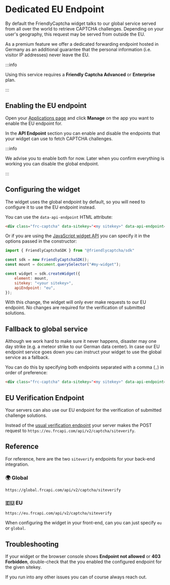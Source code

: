 # Dedicated EU Endpoint

By default the FriendlyCaptcha widget talks to our global service served from all over the world to retrieve CAPTCHA challenges. Depending on your user's geography, this request may be served from outside the EU.

As a premium feature we offer a dedicated forwarding endpoint hosted in Germany as an additional guarantee that the personal information (i.e. visitor IP addresses) never leave the EU.

:::info

Using this service requires a **Friendly Captcha Advanced** or **Enterprise** plan.

:::

## Enabling the EU endpoint

Open your [Applications page](https://app.friendlycaptcha.eu/dashboard/accounts/-/apps) and click **Manage** on the app you want to enable the EU endpoint for.

In the **API Endpoint** section you can enable and disable the endpoints that your widget can use to fetch CAPTCHA challenges.

:::info

We advise you to enable both for now. Later when you confirm everything is working you can disable the global endpoint.

:::

## Configuring the widget

The widget uses the global endpoint by default, so you will need to configure it to use the EU endpoint instead.

You can use the `data-api-endpoint` HTML attribute:

```html
<div class="frc-captcha" data-sitekey="<my sitekey>" data-api-endpoint="eu"></div>
```

Or if you are using the [JavaScript widget API](../sdk/configuration#javascript-sdk) you can specify it in the options passed in the constructor:

```javascript
import { FriendlyCaptchaSDK } from "@friendlycaptcha/sdk"

const sdk = new FriendlyCaptchaSDK();
const mount = document.querySelector("#my-widget");

const widget = sdk.createWidget({
    element: mount,
    sitekey: "<your sitekey>",
    apiEndpoint: "eu",
});
```

With this change, the widget will only ever make requests to our EU endpoint. No changes are required for the verification of submitted solutions.

## Fallback to global service

Although we work hard to make sure it never happens, disaster may one day strike (e.g. a meteor strike to our German data center). In case our EU endpoint service goes down you can instruct your widget to use the global service as a fallback.

You can do this by specifying both endpoints separated with a comma (`,`) in order of preference:

```html
<div class="frc-captcha" data-sitekey="<my sitekey>" data-api-endpoint="eu,global"></div>
```

## EU Verification Endpoint

Your servers can also use our EU endpoint for the verification of submitted challenge solutions.

Instead of the [usual verification endpoint](../api/siteverify) your server makes the POST request to `https://eu.frcapi.com/api/v2/captcha/siteverify`.

## Reference

For reference, here are the two `siteverify` endpoints for your back-end integration.

### 🌍 Global

```
https://global.frcapi.com/api/v2/captcha/siteverify
```

### 🇪🇺 EU

```
https://eu.frcapi.com/api/v2/captcha/siteverify
```

When configuring the widget in your front-end, can you can just specify `eu` or `global`.

## Troubleshooting

If your widget or the browser console shows **Endpoint not allowed** or **403 Forbidden**, double-check that the you enabled the configured endpoint for the given sitekey.

If you run into any other issues you can of course always reach out.
